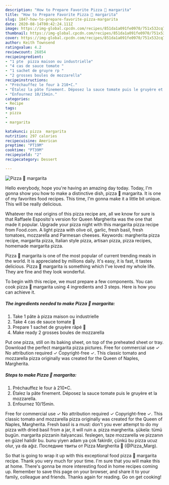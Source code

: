 ```yaml
---
description: "How to Prepare Favorite Pizza 🍕 margarita"
title: "How to Prepare Favorite Pizza 🍕 margarita"
slug: 1847-how-to-prepare-favorite-pizza-margarita
date: 2020-08-14T00:42:24.111Z
image: https://img-global.cpcdn.com/recipes/851da1a091fe0970/751x532cq70/pizza-🍕-margarita-photo-principale-de-la-recette.jpg
thumbnail: https://img-global.cpcdn.com/recipes/851da1a091fe0970/751x532cq70/pizza-🍕-margarita-photo-principale-de-la-recette.jpg
cover: https://img-global.cpcdn.com/recipes/851da1a091fe0970/751x532cq70/pizza-🍕-margarita-photo-principale-de-la-recette.jpg
author: Keith Townsend
ratingvalue: 4.2
reviewcount: 26854
recipeingredient:
- "1 pte  pizza maison ou industrielle"
- "4 cas de sauce tomate "
- "1 sachet de gruyre rp "
- "2 grosses boules de mozzarella"
recipeinstructions:
- "Préchauffez le four à 210•C."
- "Étalez la pâte finement. Déposez la sauce tomate puis le gruyère et la mozzarella."
- "Enfournez 10/15min."
categories:
- Recipe
tags:
- pizza
- 
- margarita

katakunci: pizza  margarita 
nutrition: 297 calories
recipecuisine: American
preptime: "PT19M"
cooktime: "PT39M"
recipeyield: "2"
recipecategory: Dessert

---
```



![Pizza 🍕 margarita](https://img-global.cpcdn.com/recipes/851da1a091fe0970/751x532cq70/pizza-🍕-margarita-photo-principale-de-la-recette.jpg)

Hello everybody, hope you're having an amazing day today. Today, I'm gonna show you how to make a distinctive dish, pizza 🍕 margarita. It is one of my favorites food recipes. This time, I'm gonna make it a little bit unique. This will be really delicious.

Whatever the real origins of this pizza recipe are, all we know for sure is that Raffaele Esposito&#39;s version for Queen Margherita was the one that made it popular. Upgrade your pizza night with this margarita pizza recipe from Food.com. A light pizza with olive oil, garlic, fresh basil, fresh tomatoes, mozzarella and Parmesan cheeses. Keywords: margherita pizza recipe, margarita pizza, Italian style pizza, artisan pizza, pizza recipes, homemade margarita pizza.

Pizza 🍕 margarita is one of the most popular of current trending meals in the world. It is appreciated by millions daily. It's easy, it is fast, it tastes delicious. Pizza 🍕 margarita is something which I've loved my whole life. They are fine and they look wonderful.


To begin with this recipe, we must prepare a few components. You can cook pizza 🍕 margarita using 4 ingredients and 3 steps. Here is how you can achieve it.

<!--inarticleads1-->

##### The ingredients needed to make Pizza 🍕 margarita:

1. Take 1 pâte à pizza maison ou industrielle
1. Take 4 cas de sauce tomate 🥫
1. Prepare 1 sachet de gruyère râpé 🧀
1. Make ready 2 grosses boules de mozzarella


Put one pizza, still on its baking sheet, on top of the preheated sheet or tray. Download the perfect margarita pizza pictures. Free for commercial use ✓ No attribution required ✓ Copyright-free ✓. This classic tomato and mozzarella pizza originally was created for the Queen of Naples, Margherita. 

<!--inarticleads2-->

##### Steps to make Pizza 🍕 margarita:

1. Préchauffez le four à 210•C.
1. Étalez la pâte finement. Déposez la sauce tomate puis le gruyère et la mozzarella.
1. Enfournez 10/15min.


Free for commercial use ✓ No attribution required ✓ Copyright-free ✓. This classic tomato and mozzarella pizza originally was created for the Queen of Naples, Margherita. Fresh basil is a must: don&#39;t you ever attempt to do my pizza with dried basil from a jar, it will ruin a. pizza margherita. şükela: tümü bugün. margarita pizzanin italyancasi. feslegen, taze mozzarella ve pizzanın en güzel halidir bu. bunu yiyen adam ya çok fakirdir, çünkü bu pizza ucuz olur, ya da ağız. Последние твиты от Pizza Margherita 🍕 (@Pizza_Marg). 

So that is going to wrap it up with this exceptional food pizza 🍕 margarita recipe. Thank you very much for your time. I'm sure that you will make this at home. There's gonna be more interesting food in home recipes coming up. Remember to save this page on your browser, and share it to your family, colleague and friends. Thanks again for reading. Go on get cooking!

